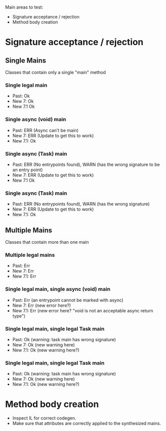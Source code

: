 Main areas to test:
* Signature acceptance / rejection
* Method body creation

# Signature acceptance / rejection

## Single Mains
Classes that contain only a single "main" method

### Single legal main
* Past: Ok
* New 7: Ok
* New 7.1 Ok

### Single async (void) main
* Past: ERR (Async can't be main)
* New 7: ERR (Update to get this to work)
* New 7.1: Ok

### Single async (Task) main
* Past: ERR (No entrypoints found), WARN (has the wrong signature to be an entry point)
* New 7: ERR (Update to get this to work)
* New 7.1 Ok

### Single async (Task<int>) main
* Past: ERR (No entrypoints found), WARN (has the wrong signature)
* New 7: ERR (Update to get this to work)
* New 7.1: Ok

## Multiple Mains
Classes that contain more than one main

### Multiple legal mains
* Past: Err
* New 7: Err
* New 7.1: Err

### Single legal main, single async (void) main
* Past: Err (an entrypoint cannot be marked with async)
* New 7: Err (new error here?)
* New 7.1: Err (new error here? "void is not an acceptable async return type")

### Single legal main, single legal Task main
* Past: Ok (warning: task main has wrong signature)
* New 7: Ok (new warning here)
* New 7.1: Ok (new warning here?)

### Single legal main, single legal Task<int> main
* Past: Ok (warning: task main has wrong signature)
* New 7: Ok (new warning here)
* New 7.1: Ok (new warning here?)

# Method body creation

* Inspect IL for correct codegen.
* Make sure that attributes are correctly applied to the synthesized mains.
